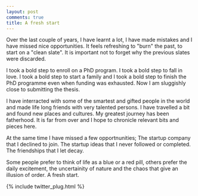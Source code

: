 ```yaml
---
layout: post
comments: true
title: A fresh start
---
```

Over the last couple of years, I have learnt a lot, I have made mistakes and I have missed nice opportunities. It feels refreshing to "burn" the past, to start on a "clean slate". It is important not to forget why the previous slates were discarded.

I took a bold step to enroll on a PhD program. I took a bold step to fall in love. I took a bold step to start a family and I took a bold step to finish the PhD programme even when funding was exhausted. Now I am sluggishly close to submitting the thesis. 

I have interracted with some of the smartest and gifted people in the world and made life long friends with very talented persons. I have travelled a bit and found new places and cultures. My greatest journey has been fatherhood. It is far from over and I hope to chronicle relevant bits and pieces here. 

At the same time I have missed a few opportnunities; The startup company that I declined to join. The startup ideas that I never followed or completed. The friendships that I let decay.  

Some people prefer to think of life as a blue or a red pill, others prefer the daily excitement, the uncertainity of nature and the chaos that give an illusion of order. A fresh start.

{% include twitter_plug.html %}
